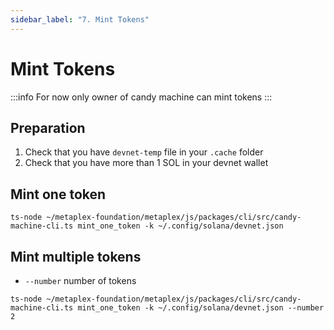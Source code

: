 ```yaml
---
sidebar_label: "7. Mint Tokens"
---
```


# Mint Tokens
:::info
For now only owner of candy machine can mint tokens
:::

## Preparation
1. Check that you have `devnet-temp` file in your `.cache` folder
2. Check that you have more than 1 SOL in your devnet wallet

## Mint one token
```
ts-node ~/metaplex-foundation/metaplex/js/packages/cli/src/candy-machine-cli.ts mint_one_token -k ~/.config/solana/devnet.json
```

## Mint multiple tokens
- `--number` number of tokens
```
ts-node ~/metaplex-foundation/metaplex/js/packages/cli/src/candy-machine-cli.ts mint_one_token -k ~/.config/solana/devnet.json --number 2
```
